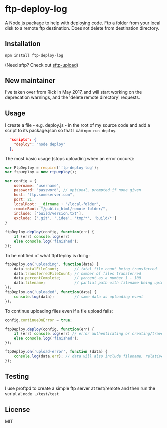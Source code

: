 # ftp-deploy-log

A Node.js package to help with deploying code. Ftp a folder from your local disk to a remote ftp destination. Does not delete from destination directory.

## Installation

```js
npm install ftp-deploy-log
```

(Need sftp? Check out [sftp-upload](https://github.com/pirumpi/sftp-upload))

## New maintainer

I've taken over from Rick in May 2017, and will start working on the deprecation warnings, and the 'delete remote directory' requests.

## Usage

I create a file - e.g. deploy.js - in the root of my source code and add a script to its package.json so that I can `npm run deploy`.

```json
  "scripts": {
    "deploy": "node deploy"
  },
```

The most basic usage (stops uploading when an error occurs):

```js
var FtpDeploy = require('ftp-deploy-log');
var ftpDeploy = new FtpDeploy();

var config = {
	username: "username",
	password: "password", // optional, prompted if none given
	host: "ftp.someserver.com",
	port: 21,
	localRoot: __dirname + "/local-folder",
	remoteRoot: "/public_html/remote-folder/",
	include: ['build/version.txt'],
	exclude: ['.git', '.idea', 'tmp/*', 'build/*']
}
	
ftpDeploy.deploy(config, function(err) {
	if (err) console.log(err)
	else console.log('finished');
});
```

To be notified of what ftpDeploy is doing:

```js
ftpDeploy.on('uploading', function(data) {
    data.totalFileCount;       // total file count being transferred
    data.transferredFileCount; // number of files transferred
    data.percentComplete;      // percent as a number 1 - 100
    data.filename;             // partial path with filename being uploaded
});
ftpDeploy.on('uploaded', function(data) {
	console.log(data);         // same data as uploading event
});
```

To continue uploading files even if a file upload fails: 

```js
config.continueOnError = true;

ftpDeploy.deploy(config, function(err) {
	if (err) console.log(err) // error authenticating or creating/traversing directory
	else console.log('finished');
});

ftpDeploy.on('upload-error', function (data) {
	console.log(data.err); // data will also include filename, relativePath, and other goodies
});
```
## Testing 

I use proftpd to create a simple ftp server at test/remote and then run the script at `node ./test/test`

## License 

MIT
